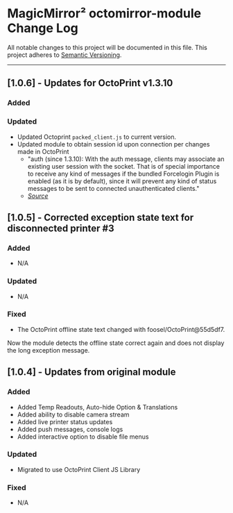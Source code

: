 # MagicMirror² octomirror-module Change Log

All notable changes to this project will be documented in this file.
This project adheres to [Semantic Versioning](http://semver.org/).

---

## [1.0.6] - Updates for OctoPrint v1.3.10

### Added

### Updated
- Updated Octoprint `packed_client.js` to current version.
- Updated module to obtain session id upon connection per changes made in OctoPrint
    + "auth (since 1.3.10): With the auth message, clients may associate an existing user session with the socket. That is of special importance to receive any kind of messages if the bundled Forcelogin Plugin is enabled (as it is by default), since it will prevent any kind of status messages to be sent to connected unauthenticated clients."
    + *[Source](http://docs.octoprint.org/en/master/api/push.html#sec-api-push)*

## [1.0.5] - Corrected exception state text for disconnected printer #3

### Added
- N/A

### Updated
- N/A

### Fixed
- The OctoPrint offline state text changed with foosel/OctoPrint@55d5df7.

Now the module detects the offline state correct again and does not display the long exception message.

## [1.0.4] - Updates from original module

### Added
- Added Temp Readouts, Auto-hide Option & Translations
- Added ability to disable camera stream
- Added live printer status updates
- Added push messages, console logs
- Added interactive option to disable file menus

### Updated
- Migrated to use OctoPrint Client JS Library

### Fixed
- N/A

